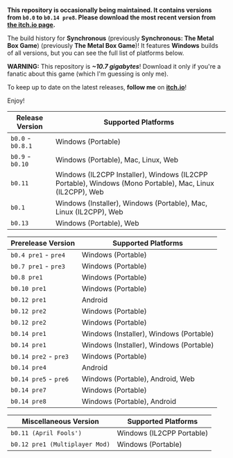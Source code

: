 **This repository is occasionally being maintained. It contains versions from `b0.0` to `b0.14 pre8`. Please download the most recent version from [the itch.io page](https://rochesterx.itch.io/synchronous).**

The build history for **Synchronous** (previously **Synchronous: The Metal Box Game**) (previously **The Metal Box Game**)! It features **Windows** builds of all versions, but you can see the full list of platforms below.

**WARNING:** This repository is ***~10.7 gigabytes***! Download it only if you're a fanatic about this game (which I'm guessing is only me).

To keep up to date on the latest releases, **follow me** on **[itch.io](https://rochesterx.itch.io)**!

Enjoy!

| Release Version  | Supported Platforms |
| ------------- | ------------- |
| `b0.0` - `b0.8.1`  | Windows (Portable) |
| `b0.9` - `b0.10`  | Windows (Portable), Mac, Linux, Web |
| `b0.11`  | Windows (IL2CPP Installer), Windows (IL2CPP Portable), Windows (Mono Portable), Mac, Linux (IL2CPP), Web |
| `b0.1`  | Windows (Installer), Windows (Portable), Mac, Linux (IL2CPP), Web |
| `b0.13`  | Windows (Portable), Web |

| Prerelease Version  | Supported Platforms |
| ------------- | ------------- |
| `b0.4 pre1` - `pre4`  | Windows (Portable) |
| `b0.7 pre1` - `pre3`  | Windows (Portable) |
| `b0.8 pre1` | Windows (Portable) |
| `b0.10 pre1` | Windows (Portable) |
| `b0.12 pre1` | Android |
| `b0.12 pre2` | Windows (Portable) |
| `b0.12 pre2` | Windows (Portable) |
| `b0.14 pre1` | Windows (Installer), Windows (Portable) |
| `b0.14 pre1` | Windows (Installer), Windows (Portable) |
| `b0.14 pre2` - `pre3` | Windows (Portable) |
| `b0.14 pre4` | Android |
| `b0.14 pre5` - `pre6` | Windows (Portable), Android, Web |
| `b0.14 pre7` | Windows (Portable) |
| `b0.14 pre8` | Windows (Portable), Android |

| Miscellaneous Version  | Supported Platforms |
| ------------- | ------------- |
| `b0.11 (April Fools')`  | Windows (IL2CPP Portable) |
| `b0.12 pre1 (Multiplayer Mod)`  | Windows (Portable) |
